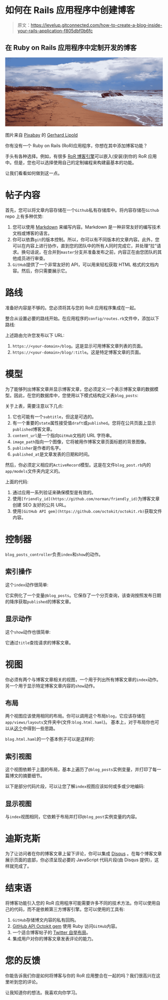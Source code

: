# 如何在 Rails 应用程序中创建博客

> 原文：<https://levelup.gitconnected.com/how-to-create-a-blog-inside-your-rails-application-f805dbf0b6fc>

## 在 Ruby on Rails 应用程序中定制开发的博客

![](img/a04f056384c090194d15a2872e0df3c7.png)

图片来自 [Pixabay](https://pixabay.com/?utm_source=link-attribution&amp;utm_medium=referral&amp;utm_campaign=image&amp;utm_content=744077) 的 [Gerhard Lipold](https://pixabay.com/users/LaughingRaven-834173/?utm_source=link-attribution&amp;utm_medium=referral&amp;utm_campaign=image&amp;utm_content=744077)

你有没有一个 Ruby on Rails (RoR)应用程序，你想在其中添加博客功能？

手头有各种选择。例如，有很多 [RoR 博客引擎](https://www.ruby-toolbox.com/categories/Blog_Engines)可以嵌入(安装)到你的 RoR 应用中。但是，您也可以选择使用自己的定制编程来构建最基本的功能。

让我们看看如何做到这一点。

# 帖子内容

首先，您可以将文章内容存储在一个`Github`私有存储库中。将内容存储在`Github` repo 上有多种优势:

1.  您可以使用 [Markdown](https://en.wikipedia.org/wiki/Markdown) 来编写内容。Markdown 是一种非常友好的编写技术文档或博客的语言。
2.  你可以依靠`git`的版本控制。所以，你可以有不同版本的文章内容。此外，您可以在内容上进行协作，直到您的团队中的所有人同时完成它，并处理“拉”请求。换句话说，在合并到`master`分支并准备发布之前，内容正在由您团队的其他成员进行审查。
3.  `GitHub`提供了一个非常友好的 API，可以用来轻松获取 HTML 格式的文档内容。然后，你只需要展示它。

# 路线

准备好内容是不够的。您必须将其与您的 RoR 应用程序集成在一起。

整合从设置必要的路线开始。在应用程序的`config/routes.rb`文件中，添加以下路线:

上述路由允许您发布以下 URL:

1.  `https://<your-domain>/blog`。这是显示可用博客文章列表的页面。
2.  `https://<your-domain>/blog/:title`。这是特定博客文章的页面。

# 模型

为了能够列出博客文章并显示博客文章，您必须定义一个表示博客文章的数据模型。因此，在您的数据库中，您使用以下模式结构定义表`blog_posts`:

关于上表，需要注意以下几点:

1.  它也可能有一个`subtitle`，但这是可选的。
2.  有一个重要的`state`属性接受值`draft`或`published`。您将在公共页面上显示`published`博客文章。
3.  `content_url`是一个指向`GitHub`文档的 URL 字符串。
4.  `image_path`指向一个图像，它将被用作博客文章页面标题的背景图像。
5.  `publisher`是作者的名字。
6.  `published_at`是文章发表的日期和时间。

然后，你必须定义相应的`ActiveRecord`模型。这是在文件`blog_post.rb`内的`app/models`文件夹内定义的。

上面的代码:

1.  通过应用一系列验证来确保模型是有效的。
2.  使用`[friendly_id](https://github.com/norman/friendly_id)`为博客文章创建 SEO 友好的公共 URL。
3.  使用`[GitHub API gem](https://github.com/octokit/octokit.rb)`获取文件内容。

# 控制器

`blog_posts_controller`负责`index`和`show`的动作。

## 索引操作

这个`index`动作很简单:

它实例化了一个变量`@blog_posts`。它保存了一个分页查询，该查询按照发布日期的降序获取`published`的博客文章。

## 显示动作

这个`show`动作也很简单:

它通过`title`查找请求的博客文章。

# 视图

你必须有两个与博客文章相关的视图，一个用于列出所有博客文章的`index`动作。另一个用于显示特定博客文章内容的`show`动作。

## 布局

两个视图应该使用相同的布局。你可以调用这个布局`blog`，它应该存储在`app/views/layouts`文件夹中(文件:`blog.html.haml`)。
基本上，对于布局你也可以从[这个](http://blackrockdigital.github.io/startbootstrap-clean-blog/)中得到一些思路。

`blog.html.haml`的一个基本例子可以是这样的:

## 索引视图

这个视图依赖于上面的布局，基本上遍历了`@blog_posts`实例变量，并打印了每一篇博文的摘要细节。

以下是部分代码片段，可以让您了解`index`视图应该如何或多或少地编码:

## 显示视图

与`index`视图相同，它依赖于布局并打印`@blog_post`实例变量的内容。

# 迪斯克斯

为了让访问者在你的博客文章上留下评论，你可以集成 [Disqus](https://disqus.com) 。在每个博客文章展示页面的底部，你必须呈现必要的 JavaScript 代码片段(由 Disqus 提供)，这样就完成了。

# 结束语

将博客功能引入您的 RoR 应用程序可能需要许多不同的技术方法。你可以使用自己的代码，而不是依赖第三方博客引擎。您可以使用的工具有:

1.  `GitHub`存储博文内容的私有回购。
2.  [GitHub API Octokit gem](https://github.com/octokit/octokit.rb) 使用 Ruby 访问`GitHub`内容。
3.  一个适合博客帖子的 [Twitter 自举布局](http://blackrockdigital.github.io/startbootstrap-clean-blog/)。
4.  集成用户对你的博客文章发表评论的能力。

# 您的反馈

你能告诉我们你是如何将博客与你的 RoR 应用整合在一起的吗？我们很高兴在这里听到您的评论。

让我知道你的想法。我喜欢向你学习。